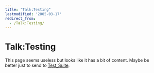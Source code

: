 ```yaml
---
title: "Talk:Testing"
lastmodified: '2005-03-17'
redirect_from:
  - /Talk:Testing/
---
```


Talk:Testing
============

This page seems useless but looks like it has a bit of content. Maybe be better just to send to [Test\_Suite](/Test_Suite "Test Suite").

